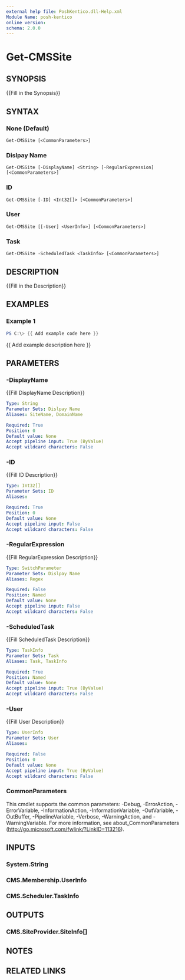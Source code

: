 ```yaml
---
external help file: PoshKentico.dll-Help.xml
Module Name: posh-kentico
online version:
schema: 2.0.0
---
```


# Get-CMSSite

## SYNOPSIS
{{Fill in the Synopsis}}

## SYNTAX

### None (Default)
```
Get-CMSSite [<CommonParameters>]
```

### Dislpay Name
```
Get-CMSSite [-DisplayName] <String> [-RegularExpression] [<CommonParameters>]
```

### ID
```
Get-CMSSite [-ID] <Int32[]> [<CommonParameters>]
```

### User
```
Get-CMSSite [[-User] <UserInfo>] [<CommonParameters>]
```

### Task
```
Get-CMSSite -ScheduledTask <TaskInfo> [<CommonParameters>]
```

## DESCRIPTION
{{Fill in the Description}}

## EXAMPLES

### Example 1
```powershell
PS C:\> {{ Add example code here }}
```

{{ Add example description here }}

## PARAMETERS

### -DisplayName
{{Fill DisplayName Description}}

```yaml
Type: String
Parameter Sets: Dislpay Name
Aliases: SiteName, DomainName

Required: True
Position: 0
Default value: None
Accept pipeline input: True (ByValue)
Accept wildcard characters: False
```

### -ID
{{Fill ID Description}}

```yaml
Type: Int32[]
Parameter Sets: ID
Aliases:

Required: True
Position: 0
Default value: None
Accept pipeline input: False
Accept wildcard characters: False
```

### -RegularExpression
{{Fill RegularExpression Description}}

```yaml
Type: SwitchParameter
Parameter Sets: Dislpay Name
Aliases: Regex

Required: False
Position: Named
Default value: None
Accept pipeline input: False
Accept wildcard characters: False
```

### -ScheduledTask
{{Fill ScheduledTask Description}}

```yaml
Type: TaskInfo
Parameter Sets: Task
Aliases: Task, TaskInfo

Required: True
Position: Named
Default value: None
Accept pipeline input: True (ByValue)
Accept wildcard characters: False
```

### -User
{{Fill User Description}}

```yaml
Type: UserInfo
Parameter Sets: User
Aliases:

Required: False
Position: 0
Default value: None
Accept pipeline input: True (ByValue)
Accept wildcard characters: False
```

### CommonParameters
This cmdlet supports the common parameters: -Debug, -ErrorAction, -ErrorVariable, -InformationAction, -InformationVariable, -OutVariable, -OutBuffer, -PipelineVariable, -Verbose, -WarningAction, and -WarningVariable.
For more information, see about_CommonParameters (http://go.microsoft.com/fwlink/?LinkID=113216).

## INPUTS

### System.String

### CMS.Membership.UserInfo

### CMS.Scheduler.TaskInfo

## OUTPUTS

### CMS.SiteProvider.SiteInfo[]

## NOTES

## RELATED LINKS
